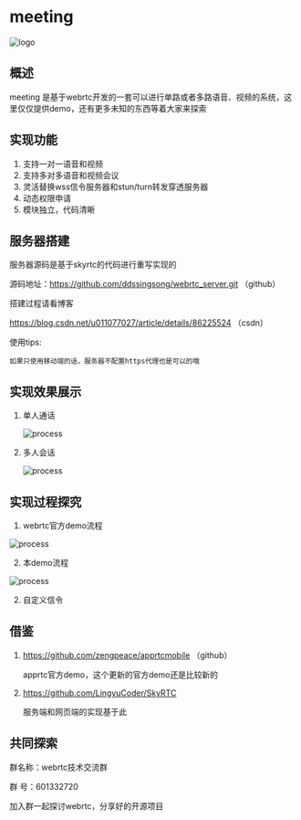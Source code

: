 # meeting  
![logo](https://github.com/ddssingsong/webrtc_android/blob/master/image/logo.png)



## 概述

meeting 是基于webrtc开发的一套可以进行单路或者多路语音、视频的系统，这里仅仅提供demo，还有更多未知的东西等着大家来探索



## 实现功能

1. 支持一对一语音和视频
2. 支持多对多语音和视频会议
3. 灵活替换wss信令服务器和stun/turn转发穿透服务器
4. 动态权限申请
5. 模块独立，代码清晰



## 服务器搭建

服务器源码是基于skyrtc的代码进行重写实现的

源码地址：https://github.com/ddssingsong/webrtc_server.git  （github）

搭建过程请看博客

https://blog.csdn.net/u011077027/article/details/86225524  （csdn）

使用tips:

```
如果只使用移动端的话，服务器不配置https代理也是可以的哦
```





## 实现效果展示

1. 单人通话

   ![process](https://github.com/ddssingsong/webrtc_android/blob/master/image/image3.png)



2. 多人会话

   ![process](https://github.com/ddssingsong/webrtc_android/blob/master/image/image4.png)



## 实现过程探究

1. webrtc官方demo流程

![process](https://github.com/ddssingsong/webrtc_android/blob/master/image/image1.png)

2. 本demo流程

![process](https://github.com/ddssingsong/webrtc_android/blob/master/image/image2.jpg)

2. 自定义信令



#### 



## 借鉴

1. https://github.com/zengpeace/apprtcmobile （github）

   apprtc官方demo，这个更新的官方demo还是比较新的

2. https://github.com/LingyuCoder/SkyRTC

   服务端和网页端的实现基于此



## 共同探索

群名称：webrtc技术交流群

群   号：601332720

加入群一起探讨webrtc，分享好的开源项目

















